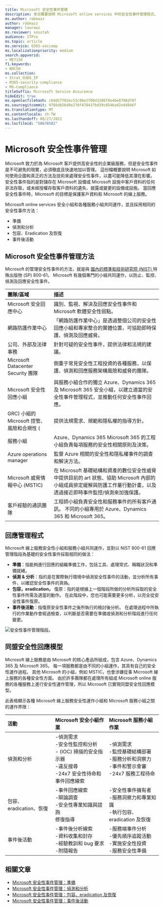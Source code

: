 ```yaml
---
title: Microsoft 安全性事件管理
description: 本文概要說明 Microsoft online services 中的安全性事件管理程式。
ms.author: robmazz
author: robmazz
manager: laurawi
ms.reviewer: sosstah
audience: ITPro
ms.topic: article
ms.service: O365-seccomp
ms.localizationpriority: medium
search.appverid:
- MET150
f1.keywords:
- NOCSH
ms.collection:
- Strat_O365_IP
- M365-security-compliance
- MS-Compliance
titleSuffix: Microsoft Service Assurance
hideEdit: true
ms.openlocfilehash: cb9d27f02ec53c98e2f00d3106f8e4be8798d78f
ms.sourcegitcommit: 9766d656d0e270f478437bd39c0546ad2e4d846f
ms.translationtype: MT
ms.contentlocale: zh-TW
ms.lasthandoff: 08/27/2021
ms.locfileid: "58678582"
---
```

# <a name="microsoft-security-incident-management"></a>Microsoft 安全性事件管理

Microsoft 致力於為 Microsoft 客戶提供高安全性的企業級服務，但是安全性事件是不可避免的現實，必須徹底且快速地加以管理。 這份檔概要說明 Microsoft 如何使用企圖和真正的方法及技術來處理安全性事件，以盡可能降低其潛在影響。 安全性事件指的是對儲存在 Microsoft 設備或 Microsoft 設施中客戶資料的任何非法存取，或未經授權存取客戶資料的遺失、披露或變更的設備或設施。 當回應安全性事件時，Microsoft 的目標是保護客戶資料和 Microsoft 的線上服務。

Microsoft online services 安全小組和各種服務小組共同運作，並且採用相同的安全性事件方法：

- 準備
- 偵測和分析
- 包容、Eradication 及恢復
- 事件後活動

## <a name="microsoft-approach-to-security-incident-management"></a>Microsoft 安全性事件管理方法

Microsoft 的管理安全性事件的方法，就是與 [國內的標準和技術研究院 (NIST) ](https://www.nist.gov/) 特殊出版物 (SP) 800-61。 Microsoft 有幾個專門的小組共同運作，以防止、監控、偵測及回應安全性事件。

|**團隊/區域**|**描述**|
|:------------|:--------------|
| Microsoft 安全回應中心 | 識別、監視、解決及回應安全性事件和 Microsoft 軟體安全性弱點。 |
| 網路防護作業中心 | 「網路防護作業中心」是透過整個公司的安全性回應小組和專家整合的實體位置，可協助即時保護、偵測及回應威脅。 |
| 公司、外部及法律事務 | 針對可疑的安全性事件，提供法律和法規的建議。 |
| Microsoft Datacenter Security 團隊 | 側重于常見安全性工程投資的各種服務，以保護、偵測和回應服務架構風險和威脅的團隊。 |
| Microsoft 安全性回應小組 | 與服務小組合作的獨立 Azure、Dynamics 365 及 Microsoft 365 安全小組，以建立適當的安全性事件管理程式，並推動任何安全性事件回應。 |
| GRC) 小組的 Microsoft 控管、風險和合規性 ( | 提供法規需求、規範和隱私權的指導方針。 |
| 服務小組 | Azure、Dynamics 365 Microsoft 365 的工程小組負責每項服務的安全性相關原則及決策。 |
| Azure operations manager | 監督 Azure 相關的安全性和隱私權事件的調查和解決方法。 |
| Microsoft 威脅情報中心 (MSTIC)  | 在 Microsoft 基礎結構和資產的數位安全性威脅中提供目前的 art 狀態、協助 Microsoft 內部的小組成員排定緩解與防護工作量行動計畫，以及透過接近即時事件監控/偵測來加強保護。 |
| 客戶經驗的通訊團隊 | 工程師小組負責安全性和服務事件的所有客戶通訊。 不同的小組專用於 Azure、Dynamics 365 和 Microsoft 365。 |

## <a name="response-management-process"></a>回應管理程式

Microsoft 線上服務安全性小組和服務小組共同運作，並對以 NIST 800-61 回應管理階段為基礎的安全性事件採取相同的做法：

- **準備**：指能夠進行回應的組織準備工作，包括工具、處理常式、稱職狀況和準備就緒。
- **偵測 & 分析**：指的是在實際執行環境中偵測安全性事件的活動，並分析所有事件，以確認安全性事件的真偽。
- **包容，eradication，** 復原：指的是根據上一個階段所做的分析所採取的安全性事件所需及適當的動作。 在此階段中，您也可能需要更多分析，以完全從安全性事件復原。
- **事件後活動**：指復原安全性事件之後所執行的檢討後分析。 在處理過程中所執行的作業動作會經過檢查，以判斷是否需要在準備或偵測和分析階段進行任何變更。

![安全性事件管理階段。](../media/assurance-sim-phases.png)

## <a name="federated-security-response-model"></a>同盟安全性回應模型

Microsoft 線上服務是由 Microsoft 的核心產品所組成，包含 Azure、Dynamics 365 及 Microsoft 365。 每一項服務都是由不同的小組運作，其具有自己的安全性運作過程。 其他 Microsoft 的小組，例如 MSTIC，也會涉嫌從事 Microsoft 線上服務的各種安全性方面。 由於許多團隊都在處理所有組成 Microsoft online 服務的各種服務上進行安全性運作管理，所以 Microsoft 已實現同盟安全性回應模型。

此表格顯示各種 Microsoft 線上服務安全性運作小組和 Microsoft 服務小組之間的運作界限：

|**活動**|**Microsoft 安全小組作業**|**Microsoft 服務小組作業**|
|:-----------|:-----------------------------------------|:----------------------------------------|
| 偵測和分析 | -偵測需求 <br> -安全性監控和分析 <br> - (IOC) 掃描的安全指示器 <br> -違反搜尋 <br> -24x7 安全性待命和事件回應線索 | -偵測需求 <br> -監控基礎結構部署 <br> -服務分析和洞察力 <br> -事件和警示會審 <br> -24x7 服務工程待命  |
| 包容、eradication、恢復 | -事件回應線索 <br> -辯論調查 <br> -安全性專業知識與諮詢 <br> 修復指導 | -安全性事件擁有者 <br> -服務洞察力和專業知識 <br> -執行包容、eradication 及恢復 |
| 事件後活動 | -事件後分析線索 <br> -資料收集和封存 <br> -經驗教訓和 bug 要求 <br> -附隨報告 | -服務端事件分析 <br> -優先順序追蹤活動 <br> -實施安全性投資 <br> -服務安全性準備 |

## <a name="related-articles"></a>相關文章

- [Microsoft 安全性事件管理：準備](assurance-sim-preparation.md)
- [Microsoft 安全性事件管理：偵測和分析](assurance-sim-detection-analysis.md)
- [Microsoft 安全性事件管理：包容、eradication 及恢復](assurance-sim-containment-eradication-recovery.md)
- [Microsoft 安全性事件管理：事件後活動](assurance-sim-post-incident-activity.md)
